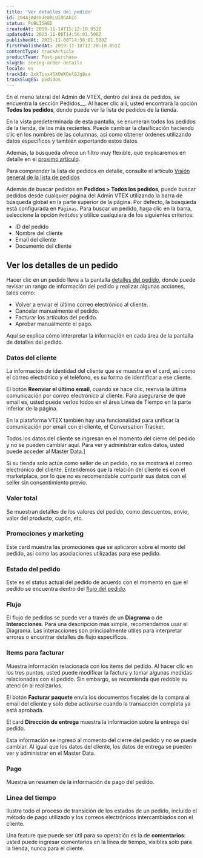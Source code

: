 ```yaml
---
title: 'Ver detalles del pedido'
id: 204AjAQseJe8RLUi8GAhiC
status: PUBLISHED
createdAt: 2019-11-14T15:12:10.952Z
updatedAt: 2023-11-08T14:56:01.508Z
publishedAt: 2023-11-08T14:56:01.508Z
firstPublishedAt: 2019-11-18T12:20:18.851Z
contentType: trackArticle
productTeam: Post-purchase
slugEN: seeing-order-details
locale: es
trackId: 2xkTisx4SXOWXQel8Jg8sa
trackSlugES: pedidos
---
```


En el menú lateral del Admin de VTEX, dentro del área de pedidos, se encuentra la sección Pedidos__. Al hacer clic allí, usted encontrará la opción __Todos los pedidos__, donde puede ver la lista de pedidos de la tienda.

En la vista predeterminada de esta pantalla, se enumeran todos los pedidos de la tienda,  de los más recientes. Puede cambiar la clasificación haciendo clic en los nombres de las columnas, así como obtener órdenes utilizando datos específicos y también exportando estos datos.

Además, la búsqueda ofrece un filtro muy flexible, que explicaremos en detalle en el [proximo artículo](/es/tracks/pedidos--2xkTisx4SXOWXQel8Jg8sa/3cjk655ZzDGICH4rVfgu7O).

Para comprender la lista de pedidos en detalle, consulte el artículo [Visión general de la lista de pedidos](/es/tutorial/listado-de-pedidos--tutorials_200)

Además de buscar pedidos en **Pedidos > Todos los pedidos**, puede buscar pedidos desde cualquier página del Admin VTEX utilizando la barra de búsqueda global en la parte superior de la página. Por defecto, la búsqueda está configurada en `Páginas`. Para buscar un pedido, haga clic en la barra, seleccione la opción `Pedidos` y utilice cualquiera de los siguientes criterios:

- ID del pedido
- Nombre del cliente
- Email del cliente
- Documento del cliente

## Ver los detalles de un pedido

Hacer clic en un pedido lleva a la pantalla [detalles del pedido](/es/tutorial/order-details-page-interface--2Y75n54Cc9VizrlG1N6ZNl), donde puede revisar un rango de información del pedido y realizar algunas acciones, tales como:
- Volver a enviar el último correo electrónico al cliente.
- Cancelar manualmente el pedido.
- Facturar los artículos del pedido.
- Aprobar manualmente el pago.

Aquí se explica cómo interpretar la información en cada área de la pantalla de detalles del pedido.

### Datos del cliente

La información de identidad del cliente que se muestra en el card, así como el correo electrónico y el teléfono, es su forma de identificar a ese cliente.

El botón __Reenviar el último email__, cuando se hace clic, reenvía la última comunicación por correo electrónico al cliente. Para asegurarse de qué email es, usted puede verlos todos en el área Línea de Tiempo en la parte inferior de la página.

En la plataforma VTEX también hay una funcionalidad para unificar la comunicación por email con el cliente, el Conversation Tracker.

Todos los datos del cliente se ingresan en el momento del cierre del pedido y no se pueden cambiar aquí. Para ver y administrar estos datos, usted puede acceder al Master Data.]

<div class="alert alert-info">
Si su tienda solo actúa como seller de un pedido, no se mostrará el correo electrónico del cliente. Entendemos que la relación del cliente es con el marketplace, por lo que no es recomendable compartir sus datos con el seller sin consentimiento previo.
  </div>

### Valor total

Se muestran detalles de los valores del pedido, como descuentos, envío, valor del producto, cupón, etc.

### Promociones y marketing

Este card muestra las promociones que se aplicaron sobre el monto del pedido, así como las asociaciones utilizadas para ese pedido.

### Estado del pedido

Este es el status actual del pedido de acuerdo con el momento en que el pedido se encuentra dentro del [flujo del pedido](/es/tracks/pedidos--2xkTisx4SXOWXQel8Jg8sa/4811ExCe3WrEiRMV3sy9n8).

### Flujo

El flujo de pedidos se puede ver a través de un __Diagrama__ o de __Interacciones__. Para una descripción más simple, recomendamos usar el Diagrama. Las interacciones son principalmente útiles para interpretar errores o encontrar detalles de flujo específicos.

### Items para facturar

Muestra información relacionada con los items del pedido. Al hacer clic en los tres puntos, usted puede modificar la factura y tomar algunas medidas relacionadas con el pedido. Sin embargo, se recomienda que redoble su atención al realizarlos.

El botón __Facturar paquete__ envía los documentos fiscales de la compra al email del cliente y solo debe activarse cuando la transacción completa ya está aprobada.

El card __Dirección de entrega__ muestra la información sobre la entrega del pedido.

Esta información se ingresó al momento del cierre del pedido y no se puede cambiar. Al igual que los datos del cliente, los datos de entrega se pueden ver y administrar en el Master Data.

### Pago

Muestra un resumen de la información de pago del pedido.

### Linea del tiempo

Ilustra todo el proceso de transición de los estados de un pedido, incluido el método de pago utilizado y los correos electrónicos intercambiados con el cliente.

Una feature que puede ser útil para su operación es la de __comentarios__: usted puede ingresar comentarios en la línea de tiempo, visibles solo para la tienda, nunca para el cliente.
